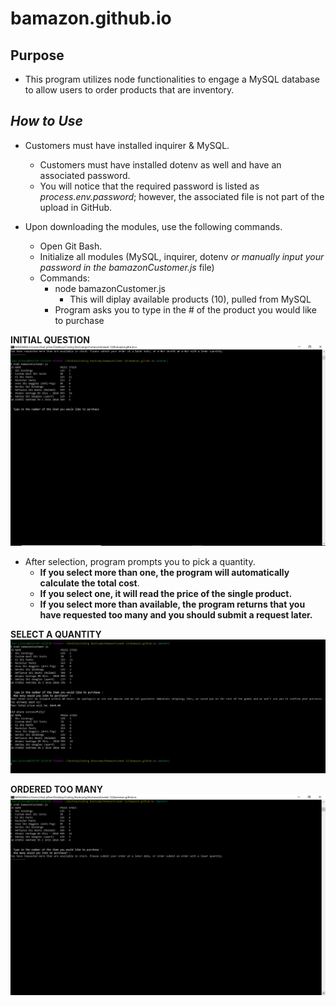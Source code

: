 # bamazon.github.io
## Purpose
* This program utilizes node functionalities to engage a MySQL database to allow users to order products that are inventory.

## *How to Use*
* Customers must have installed inquirer & MySQL. 
    * Customers must have installed dotenv as well and have an associated password. 
    * You will notice that the required password is listed as *process.env.password*; however, the associated file is not part of the upload in GitHub.

* Upon downloading the modules, use the following commands.
    * Open Git Bash.
    * Initialize all modules (MySQL, inquirer, dotenv *or manually input your password in the bamazonCustomer.js* file)
    * Commands:
        * node bamazonCustomer.js
            * This will diplay available products (10), pulled from MySQL
        * Program asks you to type in the # of the product you would like to purchase

**INITIAL QUESTION**
![first image](/Assets/initial_question.jpg)

   *  After selection, program prompts you to pick a quantity. 
        *  **If you select more than one, the program will automatically calculate the total cost**. 
        *  **If you select one, it will read the price of the single product.** 
        *  **If you select more than available, the program returns that you have requested too many and you should submit a request later.**

**SELECT A QUANTITY**
![second image](/Assets/order_quantity.jpg)

**ORDERED TOO MANY**
![too many](/Assets/OverStock.PNG)


